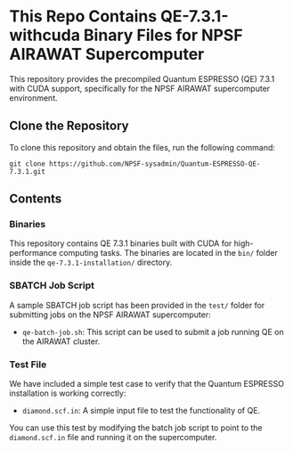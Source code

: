 <h1>This Repo Contains QE-7.3.1-withcuda Binary Files for NPSF AIRAWAT Supercomputer</h1>

<p>This repository provides the precompiled Quantum ESPRESSO (QE) 7.3.1 with CUDA support, specifically for the NPSF AIRAWAT supercomputer environment.</p>

<h2>Clone the Repository</h2>

<p>To clone this repository and obtain the files, run the following command:</p>

<pre>
<code>git clone https://github.com/NPSF-sysadmin/Quantum-ESPRESSO-QE-7.3.1.git</code>
</pre>

<h2>Contents</h2>

<h3>Binaries</h3>

<p>This repository contains QE 7.3.1 binaries built with CUDA for high-performance computing tasks. The binaries are located in the <code>bin/</code> folder inside the <code>qe-7.3.1-installation/</code> directory.</p>

<h3>SBATCH Job Script</h3>

<p>A sample SBATCH job script has been provided in the <code>test/</code> folder for submitting jobs on the NPSF AIRAWAT supercomputer:</p>
<ul>
    <li><code>qe-batch-job.sh</code>: This script can be used to submit a job running QE on the AIRAWAT cluster.</li>
</ul>

<h3>Test File</h3>

<p>We have included a simple test case to verify that the Quantum ESPRESSO installation is working correctly:</p>
<ul>
    <li><code>diamond.scf.in</code>: A simple input file to test the functionality of QE.</li>
</ul>

<p>You can use this test by modifying the batch job script to point to the <code>diamond.scf.in</code> file and running it on the supercomputer.</p>
